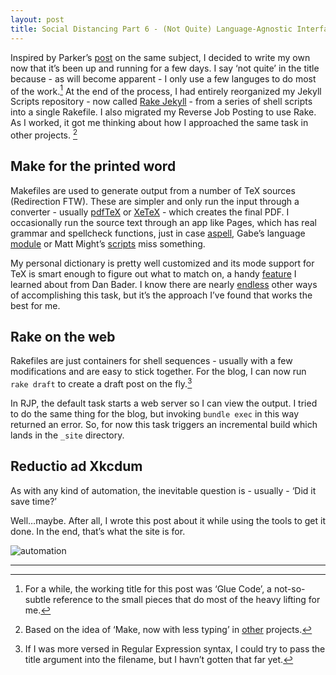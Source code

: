 ```yaml
---
layout: post
title: Social Distancing Part 6 - (Not Quite) Language-Agnostic Interfaces for Words & Code
---
```


Inspired by Parker&#8217;s [post][] on the same subject, I decided to write my own now that it&#8217;s been up and running for a few days. I say &#8216;not quite&#8217; in the title because - as will become apparent - I only use a few languges to do most of the work.[^1] At the end of the process, I had entirely reorganized my Jekyll Scripts repository - now called [Rake Jekyll][] - from a series of shell scripts into a single Rakefile. I also migrated my Reverse Job Posting to use Rake. As I worked, it got me thinking about how I approached the same task in other projects. [^2]

[post]: https://byparker.com/blog/2015/language-agnostic-interfaces-for-software-development/

[Rake Jekyll]: https://github.com/chrisfinazzo/rake-jekyll

## Make for the printed word

Makefiles are used to generate output from a number of TeX sources (Redirection FTW). These are simpler and only run the input through a converter - usually [pdfTeX][] or [XeTeX][] - which creates the final PDF. I occasionally run the source text through an app like Pages, which has real grammar and spellcheck functions, just in case [aspell][], Gabe&#8217;s language [module][] or Matt Might&#8217;s [scripts][] miss something. 

[pdfTeX]: https://en.wikipedia.org/wiki/PdfTeX

[XeTeX]: https://en.wikipedia.org/wiki/XeTeX

[aspell]: https://en.wikipedia.org/wiki/GNU_Aspell

[module]: http://www.macdrifter.com/2012/01/custom-grammar-checker-in-bbedit.html

[scripts]: http://matt.might.net/articles/shell-scripts-for-passive-voice-weasel-words-duplicates/

My personal dictionary is pretty well customized and its mode support for TeX is smart enough to figure out what to match on, a handy [feature][] I learned about from Dan Bader. I know there are nearly [endless][] other ways of accomplishing this task, but it&#8217;s the approach I&#8217;ve found that works the best for me.

[feature]: https://dbader.org/blog/spell-checking-latex-documents-with-aspell

[endless]: https://tex.stackexchange.com/questions/42843/is-there-a-spell-check-package-for-latex?noredirect=1&lq=1

## Rake on the web

Rakefiles are just containers for shell sequences - usually with a few modifications and are easy to stick together. For the blog, I can now run `rake draft` to create a draft post on the fly.[^3]

In RJP, the default task starts a web server so I can view the output. I tried to do the same thing for the blog, but invoking `bundle exec` in this way returned an error. So, for now this task triggers an incremental build which lands in the `_site` directory.

## Reductio ad Xkcdum

As with any kind of automation, the inevitable question is - usually - &#8216;Did it save time?&#8217;

Well&#8230;maybe. After all, I wrote this post about it while using the tools to get it done. In the end, that&#8217;s what the site is for.

![automation](https://imgs.xkcd.com/comics/automation.png)

<hr />

[^1]: For a while, the working title for this post was &#8216;Glue Code&#8217;, a not-so-subtle reference to the small pieces that do most of the heavy lifting for me.

[^2]: Based on the idea of &#8216;Make, now with less typing&#8217; in [other](https://github.com/chrisfinazzo/resume/commit/1128992b3582fe60be9511354341d1e90d6c3d9e) projects.

[^3]: If I was more versed in Regular Expression syntax, I could try to pass the title argument into the filename, but I havn&#8217;t gotten that far yet.
